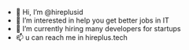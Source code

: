 - 👋 Hi, I’m @hireplusid
- 👀 I’m interested in help you get better jobs in IT
- 🌱 I’m currently hiring many developers for startups
- 📫 u can reach me in hireplus.tech

<!---
hireplusid/hireplusid is a ✨ special ✨ repository because its `README.md` (this file) appears on your GitHub profile.
You can click the Preview link to take a look at your changes.
--->
